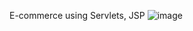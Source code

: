 E-commerce using Servlets, JSP
![image](https://github.com/user-attachments/assets/d8773fc1-52ea-443b-98e8-54ee2f296fac)
